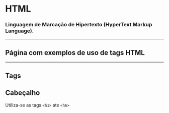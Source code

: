 # HTML
### Linguagem de Marcação de Hipertexto (HyperText Markup Language).
---
## Página com exemplos de uso de tags HTML
---
## Tags

## Cabeçalho

Utiliza-se as tags `<h1>` ate `<h6>`
		
		